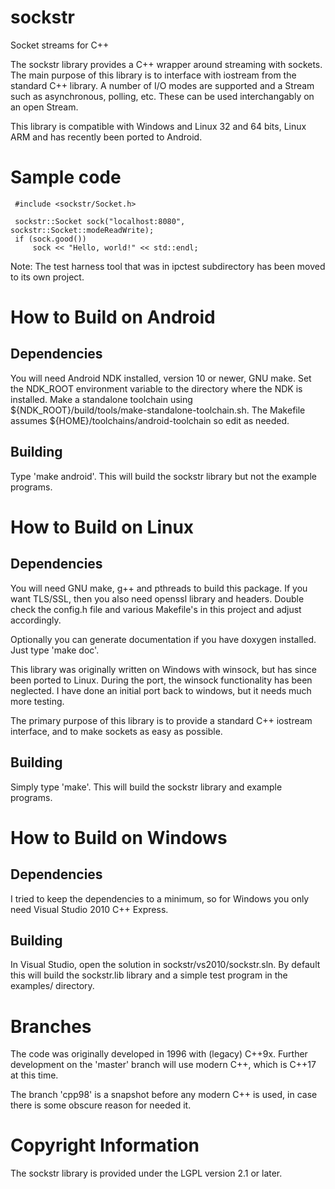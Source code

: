 sockstr
=======

Socket streams for C++

The sockstr library provides a C++ wrapper around streaming with sockets.
The main purpose of this library is to interface with iostream from the 
standard C++ library.
A number of I/O modes are supported and a Stream such as asynchronous, 
polling, etc.  These can be used interchangably on an open Stream.

This library is compatible with Windows and Linux 32 and 64 bits, Linux ARM and has recently been ported to Android.

Sample code
===========
     #include <sockstr/Socket.h>
     
     sockstr::Socket sock("localhost:8080", sockstr::Socket::modeReadWrite);
     if (sock.good())
         sock << "Hello, world!" << std::endl;


Note: The test harness tool that was in ipctest subdirectory has been moved to its
      own project.


How to Build on Android
=======================

## Dependencies

You will need Android NDK installed, version 10 or newer, GNU make.
Set the NDK_ROOT environment variable to the directory where the NDK is installed.
Make a standalone toolchain using ${NDK_ROOT}/build/tools/make-standalone-toolchain.sh.
The Makefile assumes ${HOME}/toolchains/android-toolchain so edit as needed.

## Building
Type 'make android'.  This will build the sockstr library but not the example programs.

How to Build on Linux
=====================

## Dependencies

You will need GNU make, g++ and pthreads to build this package.
If you want TLS/SSL, then you also need openssl library and headers.  Double check 
the config.h file and various Makefile's in this project and adjust accordingly.

Optionally you can generate documentation if you have doxygen installed.  Just 
type 'make doc'.

This library was originally written on Windows with winsock, but has since been ported
to Linux.  During the port, the winsock functionality has been neglected.  I have done
an initial port back to windows, but it needs much more testing.

The primary purpose of this library is to provide a standard C++ iostream interface,
and to make sockets as easy as possible.

## Building
Simply type 'make'.  This will build the sockstr library and example programs.


How to Build on Windows
=======================

## Dependencies

I tried to keep the dependencies to a minimum, so for Windows you only need
Visual Studio 2010 C++ Express.

## Building

In Visual Studio, open the solution in sockstr/vs2010/sockstr.sln.  By default this will build 
the sockstr.lib library and a simple test program in the examples/ directory.

# Branches

The code was originally developed in 1996 with (legacy) C++9x. Further development on the 'master' branch will use modern C++, which is C++17 at this time.

The branch 'cpp98' is a snapshot before any modern C++ is used, in case there is some obscure reason for needed it.

# Copyright Information

The sockstr library is provided under the LGPL version 2.1 or later.
